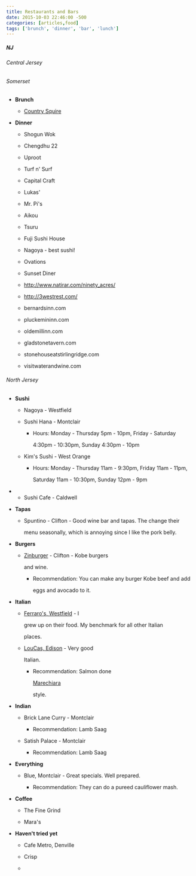 ```yaml
---
title: Restaurants and Bars
date: 2015-10-03 22:46:00 -500
categories: [articles,food]
tags: ['brunch', 'dinner', 'bar', 'lunch']
---
```


##### NJ

###### Central Jersey

###### Somerset

-   **Brunch**

    -   [Country Squire](http://countrysquirerestaurantnj.com)


-   **Dinner**

    -   Shogun Wok

    -   Chengdhu 22

    -   Uproot

    -   Turf n' Surf

    -   Capital Craft

    -   Lukas'

    -   Mr. Pi's

    -   Aikou

    -   Tsuru

    -   Fuji Sushi House

    -   Nagoya - best sushi!

    -   Ovations

    -   Sunset Diner

    -   <http://www.natirar.com/ninety_acres/>

    -   <http://3westrest.com/>

    -   bernardsinn.com

    -   pluckemininn.com

    -   oldemillinn.com

    -   gladstonetavern.com

    -   stonehouseatstirlingridge.com

    -   visitwaterandwine.com

###### North Jersey

-   **Sushi**

    -   Nagoya - Westfield

    -   Sushi Hana - Montclair

        -   Hours: Monday - Thursday 5pm - 10pm, Friday - Saturday

            4:30pm - 10:30pm, Sunday 4:30pm - 10pm

    -   Kim's Sushi - West Orange

        -   Hours: Monday - Thursday 11am - 9:30pm, Friday 11am - 11pm,

            Saturday 11am - 10:30pm, Sunday 12pm - 9pm


-   -   Sushi Cafe - Caldwell


-   **Tapas**

    -   Spuntino - Clifton - Good wine bar and tapas. The change their

        menu seasonally, which is annoying since I like the pork belly.




-   **Burgers**

    -   [Zinburger](http://zinburgereast.com/) - Clifton - Kobe burgers

        and wine.

        -   Recommendation: You can make any burger Kobe beef and add

            eggs and avocado to it.



-   **Italian**

    -   [Ferraro\'s, Westfield](http://www.ferrarosrestaurant.com/) - I

        grew up on their food. My benchmark for all other Italian

        places.

    -   [LouCas, Edison](http://www.loucasrestaurant.com/) - Very good

        Italian.

        -   Recommendation: Salmon done

            [Marechiara](http://www.ehow.com/info_12335904_marechiara-sauce.html)

            style.


-   **Indian**

    -   Brick Lane Curry - Montclair

        -   Recommendation: Lamb Saag

    -   Satish Palace - Montclair

        -   Recommendation: Lamb Saag



-   **Everything**

    -   Blue, Montclair - Great specials. Well prepared.

        -   Recommendation: They can do a pureed cauliflower mash.



-   **Coffee**

    -   The Fine Grind

    -   Mara\'s


-   **Haven\'t tried yet**

    -   Cafe Metro, Denville

    -   Crisp

    -   


